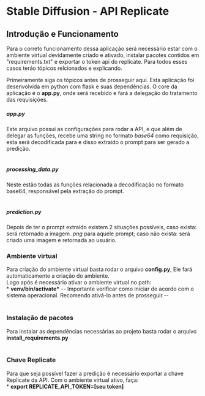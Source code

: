 # Stable Diffusion - API Replicate

<h2>Introdução e Funcionamento</h2>
Para o correto funcionamento dessa aplicação será necessário estar com o ambiente virtual devidamente criado e ativado, instalar pacotes contidos em "requirements.txt" e exportar o token api do replicate. Para todos esses casos teráo tópicos relcionados e explicando.

Primeiramente siga os tópicos antes de prosseguir aqui. Esta aplicação foi desenvolvida em python com flask e suas dependências. O core da aplicação é o <b>app.py</b>, onde será recebido e fará a delegação do tratamento das requisições.<br>

<h5>app.py</h5>
Este arquivo possui as configurações para rodar a API, e que além de delegar as funções, recebe uma string no formato <i>base64</i> como requisição, esta será decodificada para e disso extraído o prompt para ser gerado a predição.
<br><br>

<h5>processing_data.py</h5>
Neste estão todas as funções relacionada a decodificação no formato base64, responsável pela extração do prompt.
<br><br>

<h5>prediction.py</h5>
Depois de ter o prompt extraído existem 2 situações possíveis, caso exista: será retornado a imagem <i>.png</i> para aquele prompt; caso não exista: será criado uma imagem e retornada ao usuário.


<h3>Ambiente virtual</h3>
Para criação do ambiente virtual basta rodar o arquivo <b>config.py</b>, Ele fará automaticamente a criação do ambiente.<br>
Logo após é necessário ativar o ambiente virtual no path:<br>
  *   <b>venv/bin/activate*</b> -- Importante verificar como iniciar de acordo com o sistema operacional. Recomendo ativá-lo antes de prosseguir.--
<br>
<br>
<h3>Instalação de pacotes</h3>
Para instalar as dependências necessárias ao projeto basta rodar o arquivo <b>install_requirements.py</b>
<br>
<br>
<h3>Chave Replicate</h3>
Para que seja possível fazer a predição é necessário exportar a chave Replicate da API. Com o ambiente virtual ativo, faça:<br>
* <b>export REPLICATE_API_TOKEN=[seu token]</b>


